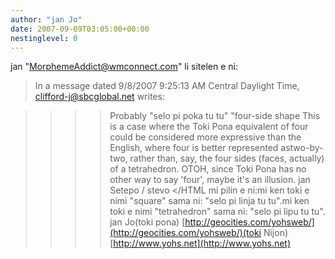 ```yaml
---
author: "jan Jo"
date: 2007-09-09T03:05:00+00:00
nestinglevel: 0
---
```

jan "[MorphemeAddict@wmconnect.com](mailto://MorphemeAddict@wmconnect.com)" li sitelen e ni:
>In a message dated 9/8/2007 9:25:13 AM Central Daylight Time,
>[clifford-j@sbcglobal.net](mailto://clifford-j@sbcglobal.net) writes:

>>>> Probably "selo pi poka tu tu" "four-side shape
>>>This is a case where the Toki Pona equivalent of four could be considered
>more expressive than the English, where four is better represented astwo-by-two,
>rather than, say, the four sides (faces, actually) of a tetrahedron.
>OTOH, since Toki Pona has no other way to say 'four', maybe it's an illusion.
>>jan Setepo / stevo </HTML
>mi pilin e ni:mi ken toki e nimi "square" sama ni: "selo pi linja tu tu".mi ken toki e nimi "tetrahedron" sama ni: "selo pi lipu tu tu". jan Jo(toki pona) [http://geocities.com/yohsweb/](http://geocities.com/yohsweb/)(toki Nijon) [http://www.yohs.net](http://www.yohs.net)
